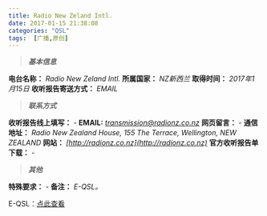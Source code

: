 ```yaml
---
title: Radio New Zeland Intl.
date: 2017-01-15 21:38:08
categories: "QSL"
tags:  [广播,原创]
---
```

> ***基本信息***

**电台名称：** *Radio New Zeland Intl.*
**所属国家：** *NZ新西兰*
**取得时间：** *2017年1月15日*
**收听报告寄送方式：** *EMAIL*

<!--more-->

> ***联系方式***

**收听报告线上填写：** *-*
**EMAIL:** *[transmission@radionz.co.nz](mailto:transmission@radionz.co.nz)*
**网页留言：** *-*
**通信地址：** *Radio New Zealand House, 155 The Terrace, Wellington, NEW ZEALAND*
**网站：** *[http://radionz.co.nz](http://radionz.co.nz)*
**官方收听报告单下载：** *-*

> ***其他***

**特殊要求：** *-*
**备注：** *E-QSL。*

E-QSL：[点此查看](https://cdn-static.ibcl.us/QSL-RNZI_20170115/)
